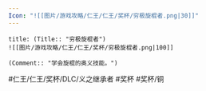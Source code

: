 ```yaml
---
Icon: "![[图片/游戏攻略/仁王/仁王/奖杯/穷极旋棍者.png|30]]"
---
```

```ad-common-bronze-trophy
title: (Title:: "穷极旋棍者")
![[图片/游戏攻略/仁王/仁王/奖杯/穷极旋棍者.png|100]]

(Comment:: "学会旋棍的奥义技能。")
```

#仁王/仁王/奖杯/DLC/义之继承者 #奖杯 #奖杯/铜

